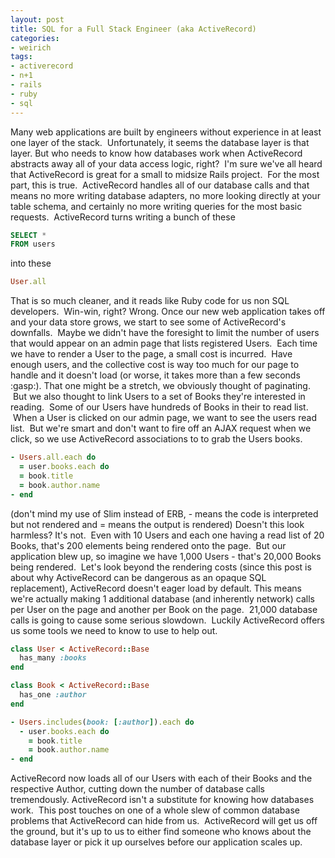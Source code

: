 ```yaml
---
layout: post
title: SQL for a Full Stack Engineer (aka ActiveRecord)
categories:
- weirich
tags:
- activerecord
- n+1
- rails
- ruby
- sql
---
```

Many web applications are built by engineers without experience in at least one layer of the stack.  Unfortunately, it seems the database layer is that layer. But who needs to know how databases work when ActiveRecord abstracts away all of your data access logic, right?  I'm sure we've all heard that ActiveRecord is great for a small to midsize Rails project.  For the most part, this is true.  ActiveRecord handles all of our database calls and that means no more writing database adapters, no more looking directly at your table schema, and certainly no more writing queries for the most basic requests.  ActiveRecord turns writing a bunch of these
```sql
SELECT *
FROM users
```
into these
```ruby
User.all
```
That is so much cleaner, and it reads like Ruby code for us non SQL developers.  Win-win, right? Wrong. Once our new web application takes off and your data store grows, we start to see some of ActiveRecord's downfalls.  Maybe we didn't have the foresight to limit the number of users that would appear on an admin page that lists registered Users.  Each time we have to render a User to the page, a small cost is incurred.  Have enough users, and the collective cost is way too much for our page to handle and it doesn't load (or worse, it takes more than a few seconds :gasp:). That one might be a stretch, we obviously thought of paginating.  But we also thought to link Users to a set of Books they're interested in reading.  Some of our Users have hundreds of Books in their to read list.  When a User is clicked on our admin page, we want to see the users read list.  But we're smart and don't want to fire off an AJAX request when we click, so we use ActiveRecord associations to to grab the Users books.
```ruby
- Users.all.each do
  = user.books.each do
  = book.title
  = book.author.name
- end
```
(don't mind my use of Slim instead of ERB, - means the code is interpreted but not rendered and = means the output is rendered) Doesn't this look harmless? It's not.  Even with 10 Users and each one having a read list of 20 Books, that's 200 elements being rendered onto the page.  But our application blew up, so imagine we have 1,000 Users - that's 20,000 Books being rendered.  Let's look beyond the rendering costs (since this post is about why ActiveRecord can be dangerous as an opaque SQL replacement), ActiveRecord doesn't eager load by default. This means we're actually making 1 additional database (and inherently network) calls per User on the page and another per Book on the page.  21,000 database calls is going to cause some serious slowdown.  Luckily ActiveRecord offers us some tools we need to know to use to help out.
```ruby
class User < ActiveRecord::Base
  has_many :books
end
```
```ruby
class Book < ActiveRecord::Base
  has_one :author
end
```
```ruby
- Users.includes(book: [:author]).each do
  - user.books.each do
    = book.title
    = book.author.name
- end
```
ActiveRecord now loads all of our Users with each of their Books and the respective Author, cutting down the number of database calls tremendously. ActiveRecord isn't a substitute for knowing how databases work.  This post touches on one of a whole slew of common database problems that ActiveRecord can hide from us.  ActiveRecord will get us off the ground, but it's up to us to either find someone who knows about the database layer or pick it up ourselves before our application scales up.
